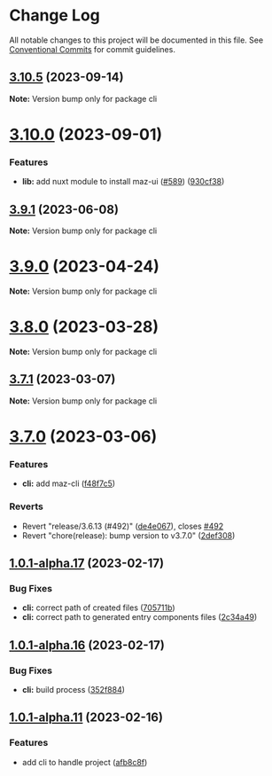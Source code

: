 # Change Log

All notable changes to this project will be documented in this file.
See [Conventional Commits](https://conventionalcommits.org) for commit guidelines.

## [3.10.5](https://github.com/LouisMazel/maz-ui/compare/v3.10.4...v3.10.5) (2023-09-14)

**Note:** Version bump only for package cli





# [3.10.0](https://github.com/LouisMazel/maz-ui/compare/v3.9.1...v3.10.0) (2023-09-01)


### Features

* **lib:** add nuxt module to install maz-ui ([#589](https://github.com/LouisMazel/maz-ui/issues/589)) ([930cf38](https://github.com/LouisMazel/maz-ui/commit/930cf3860c924f33372f98b5087f81bb65a5ed9a))





## [3.9.1](https://github.com/LouisMazel/maz-ui/compare/v3.9.0...v3.9.1) (2023-06-08)

**Note:** Version bump only for package cli





# [3.9.0](https://github.com/LouisMazel/maz-ui/compare/v3.8.0...v3.9.0) (2023-04-24)

**Note:** Version bump only for package cli





# [3.8.0](https://github.com/LouisMazel/maz-ui/compare/v3.7.1...v3.8.0) (2023-03-28)

**Note:** Version bump only for package cli





## [3.7.1](https://github.com/LouisMazel/maz-ui/compare/v3.7.0...v3.7.1) (2023-03-07)

**Note:** Version bump only for package cli





# [3.7.0](https://github.com/LouisMazel/maz-ui/compare/v3.6.12...v3.7.0) (2023-03-06)


### Features

* **cli:** add maz-cli ([f48f7c5](https://github.com/LouisMazel/maz-ui/commit/f48f7c5a6eff7f9ef27bae5179fdd3ef3e1731c5))


### Reverts

* Revert "release/3.6.13 (#492)" ([de4e067](https://github.com/LouisMazel/maz-ui/commit/de4e067736c5d09478138f19de412b32dc60a715)), closes [#492](https://github.com/LouisMazel/maz-ui/issues/492)
* Revert "chore(release): bump version to v3.7.0" ([2def308](https://github.com/LouisMazel/maz-ui/commit/2def3083343431257a702d2a19ab8a2d215736e5))





## [1.0.1-alpha.17](https://gitlab.com/zadig-et-voltaire/design-system-next/compare/v1.0.1-alpha.16...v1.0.1-alpha.17) (2023-02-17)

### Bug Fixes

- **cli:** correct path of created files ([705711b](https://gitlab.com/zadig-et-voltaire/design-system-next/commit/705711b54139ac7c457befa361ec320c441ce9bc))
- **cli:** correct path to generated entry components files ([2c34a49](https://gitlab.com/zadig-et-voltaire/design-system-next/commit/2c34a49f15a150f10b70383771d9b9412257b6af))

## [1.0.1-alpha.16](https://gitlab.com/zadig-et-voltaire/design-system-next/compare/v1.0.1-alpha.15...v1.0.1-alpha.16) (2023-02-17)

### Bug Fixes

- **cli:** build process ([352f884](https://gitlab.com/zadig-et-voltaire/design-system-next/commit/352f8842a6fbff9d8abbe57e2f1064a04391f506))

## [1.0.1-alpha.11](https://gitlab.com/zadig-et-voltaire/design-system-next/compare/v1.0.1-alpha.10...v1.0.1-alpha.11) (2023-02-16)

### Features

- add cli to handle project ([afb8c8f](https://gitlab.com/zadig-et-voltaire/design-system-next/commit/afb8c8ff708ed160cbb727e1f4b7b2d99cfa1bcc))
